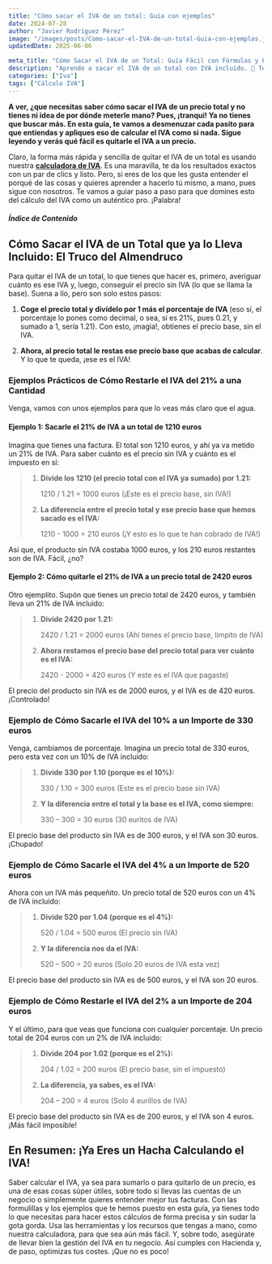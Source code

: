```yaml
---
title: "Cómo sacar el IVA de un total: Guía con ejemplos"
date: 2024-07-28
author: "Javier Rodríguez Pérez"
image: "/images/posts/Como-sacar-el-IVA-de-un-total-Guia-con-ejemplos.jpg"
updatedDate: 2025-06-06

meta_title: "Cómo Sacar el IVA de un Total: Guía Fácil con Fórmulas y Ejemplos"
description: "Aprende a sacar el IVA de un total con IVA incluido. 🔢 Te explicamos la fórmula paso a paso y con ejemplos prácticos (21%, 10%, 4%). ✅ ¡Calcula la base imponible! "
categories: ["Iva"]
tags: ["Cálculo IVA"]
---
```


**A ver, ¿que necesitas saber cómo sacar el IVA de un precio total y no tienes ni idea de por dónde meterle mano? Pues, ¡tranqui! Ya no tienes que buscar más. En esta guía, te vamos a desmenuzar cada pasito para que entiendas y apliques eso de calcular el IVA como si nada. Sigue leyendo y verás qué fácil es quitarle el IVA a un precio.**

Claro, la forma más rápida y sencilla de quitar el IVA de un total es usando nuestra **[calculadora de IVA](https://calculadora-de-iva.es/)**. Es una maravilla, te da los resultados exactos con un par de clics y listo. Pero, si eres de los que les gusta entender el porqué de las cosas y quieres aprender a hacerlo tú mismo, a mano, pues sigue con nosotros. Te vamos a guiar paso a paso para que domines esto del cálculo del IVA como un auténtico pro. ¡Palabra!

##### Índice de Contenido

## Cómo Sacar el IVA de un Total que ya lo Lleva Incluido: El Truco del Almendruco

Para quitar el IVA de un total, lo que tienes que hacer es, primero, averiguar cuánto es ese IVA y, luego, conseguir el precio sin IVA (lo que se llama la base). Suena a lío, pero son solo estos pasos:

1.  **Coge el precio total y divídelo por 1 más el porcentaje de IVA** (eso sí, el porcentaje lo pones como decimal, o sea, si es 21%, pues 0.21, y sumado a 1, sería 1.21). Con esto, ¡magia!, obtienes el precio base, sin el IVA.

2.  **Ahora, al precio total le restas ese precio base que acabas de calcular**. Y lo que te queda, ¡ese es el IVA!

### Ejemplos Prácticos de Cómo Restarle el IVA del 21% a una Cantidad

Venga, vamos con unos ejemplos para que lo veas más claro que el agua.

#### Ejemplo 1: Sacarle el 21% de IVA a un total de 1210 euros

Imagina que tienes una factura. El total son 1210 euros, y ahí ya va metido un 21% de IVA. Para saber cuánto es el precio sin IVA y cuánto es el impuesto en sí:

> 1.  **Divide los 1210 (el precio total con el IVA ya sumado) por 1.21:**
> 
>     1210 / 1.21 = 1000 euros (¡Este es el precio base, sin IVA!)
> 
> 2.  **La diferencia entre el precio total y ese precio base que hemos sacado es el IVA:**
> 
>     1210 - 1000 = 210 euros (¡Y esto es lo que te han cobrado de IVA!)

Así que, el producto sin IVA costaba 1000 euros, y los 210 euros restantes son de IVA. Fácil, ¿no?

#### Ejemplo 2: Cómo quitarle el 21% de IVA a un precio total de 2420 euros

Otro ejemplito. Supón que tienes un precio total de 2420 euros, y también lleva un 21% de IVA incluido:

> 1.  **Divide 2420 por 1.21:**
> 
>     2420 / 1.21 = 2000 euros (Ahí tienes el precio base, limpito de IVA)
> 
> 2.  **Ahora restamos el precio base del precio total para ver cuánto es el IVA:**
> 
>     2420 - 2000 = 420 euros (Y este es el IVA que pagaste)

El precio del producto sin IVA es de 2000 euros, y el IVA es de 420 euros. ¡Controlado!

### Ejemplo de Cómo Sacarle el IVA del 10% a un Importe de 330 euros

Venga, cambiamos de porcentaje. Imagina un precio total de 330 euros, pero esta vez con un 10% de IVA incluido:

> 1.  **Divide 330 por 1.10 (porque es el 10%):**
> 
>     330 / 1.10 = 300 euros (Este es el precio base sin IVA)
> 
> 2.  **Y la diferencia entre el total y la base es el IVA, como siempre:**
> 
>     330 – 300 = 30 euros (30 euritos de IVA)

El precio base del producto sin IVA es de 300 euros, y el IVA son 30 euros. ¡Chupado!

### Ejemplo de Cómo Sacarle el IVA del 4% a un Importe de 520 euros

Ahora con un IVA más pequeñito. Un precio total de 520 euros con un 4% de IVA incluido:

> 1.  **Divide 520 por 1.04 (porque es el 4%):**
> 
>     520 / 1.04 = 500 euros (El precio sin IVA)
> 
> 2.  **Y la diferencia nos da el IVA:**
> 
>     520 – 500 = 20 euros (Solo 20 euros de IVA esta vez)

El precio base del producto sin IVA es de 500 euros, y el IVA son 20 euros.

### Ejemplo de Cómo Restarle el IVA del 2% a un Importe de 204 euros

Y el último, para que veas que funciona con cualquier porcentaje. Un precio total de 204 euros con un 2% de IVA incluido:

> 1.  **Divide 204 por 1.02 (porque es el 2%):**
> 
>     204 / 1.02 = 200 euros (El precio base, sin el impuesto)
> 
> 2.  **La diferencia, ya sabes, es el IVA:**
> 
>     204 – 200 = 4 euros (Solo 4 eurillos de IVA)

El precio base del producto sin IVA es de 200 euros, y el IVA son 4 euros. ¡Más fácil imposible!

## En Resumen: ¡Ya Eres un Hacha Calculando el IVA!

Saber calcular el IVA, ya sea para sumarlo o para quitarlo de un precio, es una de esas cosas súper útiles, sobre todo si llevas las cuentas de un negocio o simplemente quieres entender mejor tus facturas. Con las formulillas y los ejemplos que te hemos puesto en esta guía, ya tienes todo lo que necesitas para hacer estos cálculos de forma precisa y sin sudar la gota gorda. Usa las herramientas y los recursos que tengas a mano, como nuestra calculadora, para que sea aún más fácil. Y, sobre todo, asegúrate de llevar bien la gestión del IVA en tu negocio. Así cumples con Hacienda y, de paso, optimizas tus costes. ¡Que no es poco!
